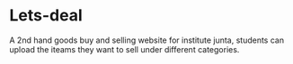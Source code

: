 # Lets-deal
A 2nd hand goods buy and selling website for institute junta, students can upload the iteams they want to sell under different categories. 
